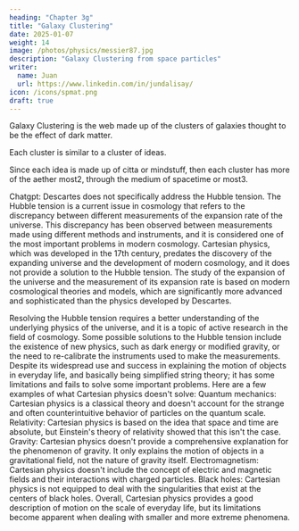 ```yaml
---
heading: "Chapter 3g"
title: "Galaxy Clustering"
date: 2025-01-07
weight: 14
image: /photos/physics/messier87.jpg
description: "Galaxy Clustering from space particles"
writer:
  name: Juan
  url: https://www.linkedin.com/in/jundalisay/
icon: /icons/spmat.png
draft: true
---
```




Galaxy Clustering is the web made up of the clusters of galaxies thought to be the effect of dark matter.

Each cluster is similar to a cluster of ideas. 

Since each idea is made up of citta or mindstuff, then each cluster has more of the aether most2, through the medium of spacetime or most3.



Chatgpt: Descartes does not specifically address the Hubble tension. The Hubble tension is a current issue in cosmology that refers to the discrepancy between different measurements of the expansion rate of the universe. This discrepancy has been observed between measurements made using different methods and instruments, and it is considered one of the most important problems in modern cosmology.
Cartesian physics, which was developed in the 17th century, predates the discovery of the expanding universe and the development of modern cosmology, and it does not provide a solution to the Hubble tension. The study of the expansion of the universe and the measurement of its expansion rate is based on modern cosmological theories and models, which are significantly more advanced and sophisticated than the physics developed by Descartes.

Resolving the Hubble tension requires a better understanding of the underlying physics of the universe, and it is a topic of active research in the field of cosmology. Some possible solutions to the Hubble tension include the existence of new physics, such as dark energy or modified gravity, or the need to re-calibrate the instruments used to make the measurements.
Despite its widespread use and success in explaining the motion of objects in everyday life, and basically being simplified string theory; it has some limitations and fails to solve some important problems.
Here are a few examples of what Cartesian physics doesn't solve:
Quantum mechanics: Cartesian physics is a classical theory and doesn't account for the strange and often counterintuitive behavior of particles on the quantum scale.
Relativity: Cartesian physics is based on the idea that space and time are absolute, but Einstein's theory of relativity showed that this isn't the case.
Gravity: Cartesian physics doesn't provide a comprehensive explanation for the phenomenon of gravity. It only explains the motion of objects in a gravitational field, not the nature of gravity itself.
Electromagnetism: Cartesian physics doesn't include the concept of electric and magnetic fields and their interactions with charged particles.
Black holes: Cartesian physics is not equipped to deal with the singularities that exist at the centers of black holes.
Overall, Cartesian physics provides a good description of motion on the scale of everyday life, but its limitations become apparent when dealing with smaller and more extreme phenomena.